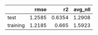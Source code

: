 |          |   rmse |     r2 |   avg_nll |
|:---------|-------:|-------:|----------:|
| test     | 1.2585 | 0.6354 |    1.2908 |
| training | 1.2185 | 0.665  |    1.5923 |